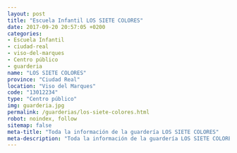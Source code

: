 ```yaml
---
layout: post
title: "Escuela Infantil LOS SIETE COLORES"
date: 2017-09-20 20:57:05 +0200
categories:
- Escuela Infantil
- ciudad-real
- viso-del-marques
- Centro público
- guarderia
name: "LOS SIETE COLORES"
province: "Ciudad Real"
location: "Viso del Marques"
code: "13012234"
type: "Centro público"
img: guarderia.jpg
permalink: /guarderias/los-siete-colores.html
robot: noindex, follow
sitemap: false
meta-title: "Toda la información de la guardería LOS SIETE COLORES"
meta-description: "Toda la información de la guardería LOS SIETE COLORES"
---
```


